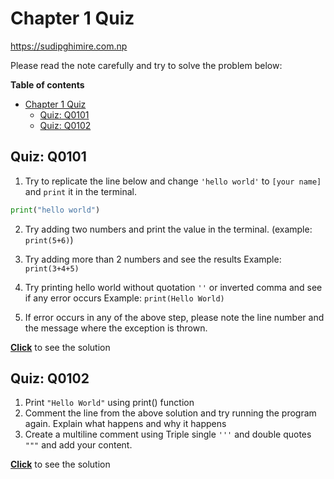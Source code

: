 
# Chapter 1 Quiz
https://sudipghimire.com.np

Please read the note carefully and try to solve the problem below:

**Table of contents**
- [Chapter 1 Quiz](#chapter-1-quiz)
  - [Quiz: Q0101](#quiz-q0101)
  - [Quiz: Q0102](#quiz-q0102)

## Quiz: Q0101
1. Try to replicate the line below and change  `'hello world'` to `[your name]`
   and `print` it in the terminal.

```python
print("hello world")
```


2. Try adding two numbers and print the value in the terminal. (example: `print(5+6)`)
3. Try adding more than 2 numbers and see the results
    Example: `print(3+4+5)`
4. Try printing hello world without quotation `''` or inverted comma and see if any error  occurs
    Example: `print(Hello World)`

5. If error occurs in any of the above step, please note the line number and the message where the exception is thrown.

**[Click](solution/q0101.py)** to see the solution


## Quiz: Q0102
1. Print `"Hello World"` using print() function
2. Comment the line from the above solution and try running the program again. Explain what happens and why it happens
3. Create a multiline comment using Triple single `'''` and double quotes `"""` and add your content.

**[Click](solution/q0102.py)** to see the solution

